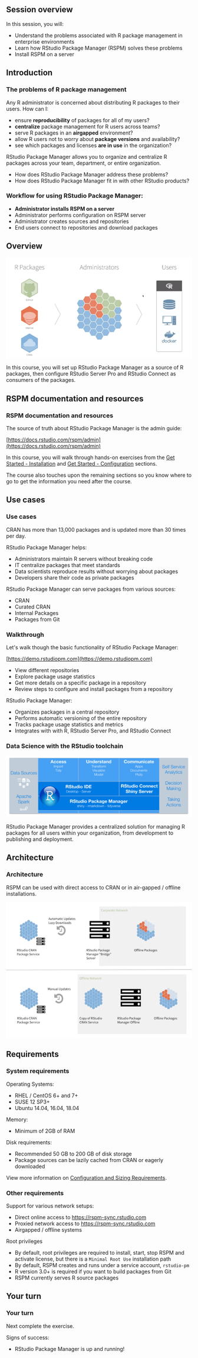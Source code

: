 
## Session overview

In this session, you will:

* Understand the problems associated with R package management in enterprise environments
* Learn how RStudio Package Manager (RSPM) solves these problems
* Install RSPM on a server




## Introduction



### The problems of R package management

Any R administrator is concerned about distributing R packages to their users.
How can I:

* ensure **reproducibility** of packages for all of my users?
* **centralize** package management for R users across teams?
* serve R packages in an **airgapped** environment?
* allow R users not to worry about **package versions** and availability?
* see which packages and licenses **are in use** in the organization?


RStudio Package Manager allows you to organize and centralize R packages across
your team, department, or entire organization.

* How does RStudio Package Manager address these problems?
* How does RStudio Package Manager fit in with other RStudio products?



### Workflow for using RStudio Package Manager:

* **Administrator installs RSPM on a server**
* Administrator performs configuration on RSPM server
* Administrator creates sources and repositories
* End users connect to repositories and download packages




## Overview

![image](assets/rspm-packages.png)

In this course, you will set up RStudio Package Manager as a source of R
packages, then configure RStudio Server Pro and RStudio Connect as consumers of
the packages.



## RSPM documentation and resources



### RSPM documentation and resources

The source of truth about RStudio Package Manager is the admin guide:

[https://docs.rstudio.com/rspm/admin](https://docs.rstudio.com/rspm/admin)

In this course, you will walk through hands-on exercises from the
[Get Started - Installation](https://docs.rstudio.com/rspm/admin/getting-started.html) and
[Get Started - Configuration](https://docs.rstudio.com/rspm/admin/quickstarts.html) sections.

The course also touches upon the remaining sections so you know where to go to get the
information you need after the course.



## Use cases



### Use cases

CRAN has more than 13,000 packages and is updated more than 30 times per day.

RStudio Package Manager helps:

* Administrators maintain R servers without breaking code
* IT centralize packages that meet standards
* Data scientists reproduce results without worrying about packages
* Developers share their code as private packages

RStudio Package Manager can serve packages from various sources:

* CRAN
* Curated CRAN
* Internal Packages
* Packages from Git



### Walkthrough

Let's walk though the basic functionality of RStudio Package Manager:

[https://demo.rstudiopm.com](https://demo.rstudiopm.com)

* View different repositories
* Explore package usage statistics
* Get more details on a specific package in a repository
* Review steps to configure and install packages from a repository

RStudio Package Manager:

* Organizes packages in a central repository
* Performs automatic versioning of the entire repository
* Tracks package usage statistics and metrics
* Integrates with with R, RStudio Server Pro, and RStudio Connect



### Data Science with the RStudio toolchain

![image](assets/rstudio-toolchain.png)

RStudio Package Manager provides a centralized solution for managing R packages
for all users within your organization, from development to publishing and
deployment.



## Architecture



### Architecture

RSPM can be used with direct access to CRAN or in air-gapped / offline
installations.

![image](assets/rspm-architecture.png)




## Requirements



### System requirements

Operating Systems:

* RHEL / CentOS 6+ and 7+
* SUSE 12 SP3+
* Ubuntu 14.04, 16.04, 18.04

Memory: 

* Minimum of 2GB of RAM

Disk requirements:

* Recommended 50 GB to 200 GB of disk storage
* Package sources can be lazily cached from CRAN or eagerly downloaded

View more information on [Configuration and Sizing
Requirements](https://support.rstudio.com/hc/en-us/articles/115002344588-Configuration-and-sizing-recommendations).



### Other requirements

Support for various network setups:

* Direct online access to https://rspm-sync.rstudio.com
* Proxied network access to https://rspm-sync.rstudio.com
* Airgapped / offline systems

Root privileges

* By default, root privileges are required to install, start, stop RSPM and activate license, but there is a `Minimal Root Use` installation path
* By default, RSPM creates and runs under a service account, `rstudio-pm`
* R version 3.0+ is required if you want to build packages from Git
* RSPM currently serves R source packages




## Your turn





### Your turn

Next complete the exercise.

Signs of success:

* RStudio Package Manager is up and running!
